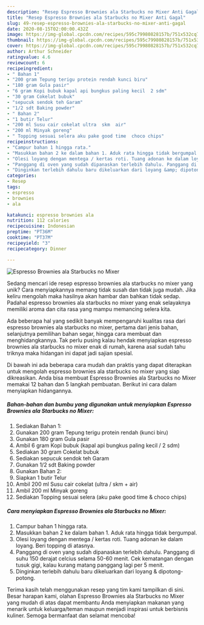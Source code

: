 ```yaml
---
description: "Resep Espresso Brownies ala Starbucks no Mixer Anti Gagal"
title: "Resep Espresso Brownies ala Starbucks no Mixer Anti Gagal"
slug: 49-resep-espresso-brownies-ala-starbucks-no-mixer-anti-gagal
date: 2020-08-15T02:00:00.432Z
image: https://img-global.cpcdn.com/recipes/595c79980828157b/751x532cq70/espresso-brownies-ala-starbucks-no-mixer-foto-resep-utama.jpg
thumbnail: https://img-global.cpcdn.com/recipes/595c79980828157b/751x532cq70/espresso-brownies-ala-starbucks-no-mixer-foto-resep-utama.jpg
cover: https://img-global.cpcdn.com/recipes/595c79980828157b/751x532cq70/espresso-brownies-ala-starbucks-no-mixer-foto-resep-utama.jpg
author: Arthur Schneider
ratingvalue: 4.6
reviewcount: 6
recipeingredient:
- " Bahan 1"
- "200 gram Tepung terigu protein rendah kunci biru"
- "180 gram Gula pasir"
- "6 gram Kopi bubuk kapal api bungkus paling kecil  2 sdm"
- "30 gram Cokelat bubuk"
- "sepucuk sendok teh Garam"
- "1/2 sdt Baking powder"
- " Bahan 2"
- "1 butir Telur"
- "200 ml Susu cair cokelat ultra  skm  air"
- "200 ml Minyak goreng"
- " Topping sesuai selera aku pake good time  choco chips"
recipeinstructions:
- "Campur bahan 1 hingga rata."
- "Masukkan bahan 2 ke dalam bahan 1. Aduk rata hingga tidak bergumpal."
- "Olesi loyang dengan mentega / kertas roti. Tuang adonan ke dalam loyang. Beri topping di atasnya."
- "Panggang di oven yang sudah dipanaskan terlebih dahulu. Panggang di suhu 150 derajat celcius selama 50-60 menit. Cek kematangan dengan tusuk gigi, kalau kurang matang panggang lagi per 5 menit."
- "Dinginkan terlebih dahulu baru dikeluarkan dari loyang &amp; dipotong-potong."
categories:
- Resep
tags:
- espresso
- brownies
- ala

katakunci: espresso brownies ala 
nutrition: 112 calories
recipecuisine: Indonesian
preptime: "PT36M"
cooktime: "PT37M"
recipeyield: "3"
recipecategory: Dinner

---
```



![Espresso Brownies ala Starbucks no Mixer](https://img-global.cpcdn.com/recipes/595c79980828157b/751x532cq70/espresso-brownies-ala-starbucks-no-mixer-foto-resep-utama.jpg)

Sedang mencari ide resep espresso brownies ala starbucks no mixer yang unik? Cara menyiapkannya memang tidak susah dan tidak juga mudah. Jika keliru mengolah maka hasilnya akan hambar dan bahkan tidak sedap. Padahal espresso brownies ala starbucks no mixer yang enak selayaknya memiliki aroma dan cita rasa yang mampu memancing selera kita.

Ada beberapa hal yang sedikit banyak mempengaruhi kualitas rasa dari espresso brownies ala starbucks no mixer, pertama dari jenis bahan, selanjutnya pemilihan bahan segar, hingga cara membuat dan menghidangkannya. Tak perlu pusing kalau hendak menyiapkan espresso brownies ala starbucks no mixer enak di rumah, karena asal sudah tahu triknya maka hidangan ini dapat jadi sajian spesial.




Di bawah ini ada beberapa cara mudah dan praktis yang dapat diterapkan untuk mengolah espresso brownies ala starbucks no mixer yang siap dikreasikan. Anda bisa membuat Espresso Brownies ala Starbucks no Mixer memakai 12 bahan dan 5 langkah pembuatan. Berikut ini cara dalam menyiapkan hidangannya.

<!--inarticleads1-->

##### Bahan-bahan dan bumbu yang digunakan untuk menyiapkan Espresso Brownies ala Starbucks no Mixer:

1. Sediakan  Bahan 1:
1. Gunakan 200 gram Tepung terigu protein rendah (kunci biru)
1. Gunakan 180 gram Gula pasir
1. Ambil 6 gram Kopi bubuk (kapal api bungkus paling kecil / 2 sdm)
1. Sediakan 30 gram Cokelat bubuk
1. Sediakan sepucuk sendok teh Garam
1. Gunakan 1/2 sdt Baking powder
1. Gunakan  Bahan 2:
1. Siapkan 1 butir Telur
1. Ambil 200 ml Susu cair cokelat (ultra / skm + air)
1. Ambil 200 ml Minyak goreng
1. Sediakan  Topping sesuai selera (aku pake good time &amp; choco chips)




<!--inarticleads2-->

##### Cara menyiapkan Espresso Brownies ala Starbucks no Mixer:

1. Campur bahan 1 hingga rata.
1. Masukkan bahan 2 ke dalam bahan 1. Aduk rata hingga tidak bergumpal.
1. Olesi loyang dengan mentega / kertas roti. Tuang adonan ke dalam loyang. Beri topping di atasnya.
1. Panggang di oven yang sudah dipanaskan terlebih dahulu. Panggang di suhu 150 derajat celcius selama 50-60 menit. Cek kematangan dengan tusuk gigi, kalau kurang matang panggang lagi per 5 menit.
1. Dinginkan terlebih dahulu baru dikeluarkan dari loyang &amp; dipotong-potong.




Terima kasih telah menggunakan resep yang tim kami tampilkan di sini. Besar harapan kami, olahan Espresso Brownies ala Starbucks no Mixer yang mudah di atas dapat membantu Anda menyiapkan makanan yang menarik untuk keluarga/teman maupun menjadi inspirasi untuk berbisnis kuliner. Semoga bermanfaat dan selamat mencoba!
